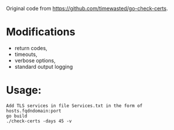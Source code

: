 
Original code from https://github.com/timewasted/go-check-certs.  

# Modifications 
 - return codes,
 - timeouts,
 - verbose options,
 - standard output logging

# Usage: 
```
Add TLS services in file Services.txt in the form of hosts.fqdndomain:port
go build
./check-certs -days 45 -v 
```
